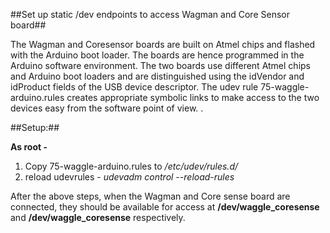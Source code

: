 ##Set up static /dev endpoints to access Wagman and Core Sensor board##

The Wagman and Coresensor boards are built on Atmel chips and flashed with 
the Arduino boot loader. The boards are hence programmed in the Arduino software 
environment. The two boards use different Atmel chips and Arduino boot loaders 
and are distinguished using the idVendor and idProduct fields of the USB device 
descriptor. The udev rule 75-waggle-arduino.rules creates appropriate symbolic 
links to make access to the two devices easy from the software point of view. . 

##Setup:##


**As root -**
 1. Copy 75-waggle-arduino.rules to */etc/udev/rules.d/*
 2. reload udevrules - *udevadm control --reload-rules*

After the above steps, when the Wagman and Core sense board are connected, 
they should be available for access at __/dev/waggle_coresense__ and 
__/dev/waggle_coresense__ respectively. 




